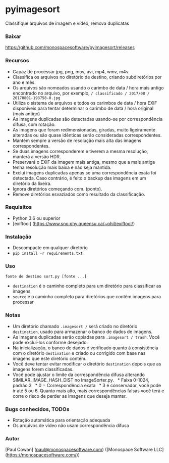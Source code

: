 # pyimagesort
Classifique arquivos de imagem e vídeo, remova duplicatas

### Baixar

https://github.com/monospacesoftware/pyimagesort/releases

### Recursos

* Capaz de processar jpg, png, mov, avi, mp4, wmv, m4v.
* Classifica os arquivos no diretório de destino, criando subdiretórios por ano e mês.
* Os arquivos são nomeados usando o carimbo de data / hora mais antigo encontrado no arquivo, por exemplo, `/ classificado / 2017/08 / 20170801-193758-0.jpg`
* Utiliza o sistema de arquivos e todos os carimbos de data / hora EXIF ​​disponíveis para tentar determinar o carimbo de data / hora original (mais antigo)
* As imagens duplicadas são detectadas usando-se por correspondência difusa, com rotação.
* As imagens que foram redimensionadas, giradas, muito ligeiramente alteradas ou são quase idênticas serão consideradas correspondentes.
* Mantém sempre a versão de resolução mais alta das imagens correspondentes.
* Se duas imagens corresponderem e tiverem a mesma resolução, manterá a versão HDR.
* Preservará o EXIF ​​da imagem mais antiga, mesmo que a mais antiga tenha resolução mais baixa e não seja mantida.
* Exclui imagens duplicadas apenas se uma correspondência exata foi detectada. Caso contrário, é feito o backup das imagens em um diretório da lixeira.
* Ignora diretórios começando com. (ponto).
* Remove diretórios esvaziados como resultado da classificação.

### Requisitos

* Python 3.6 ou superior
* [exiftool] (https://www.sno.phy.queensu.ca/~phil/exiftool/)

### Instalação

* Descompacte em qualquer diretório
* `pip install -r requirements.txt`

### Uso

`fonte de destino sort.py [fonte ...]`

* `destination` é o caminho completo para um diretório para classificar as imagens
* `source` é o caminho completo para diretórios que contêm imagens para processar

### Notas

* Um diretório chamado `.imagesort /` será criado no diretório `destination`, usado para armazenar o banco de dados de imagens.
* As imagens duplicadas serão copiadas para `.imagesort / trash`. Você pode excluí-los conforme desejado.
* Na inicialização, o banco de dados é verificado quanto à consistência com o diretório `destination` e criado ou corrigido com base nas imagens que este diretório contém.
* Você deve tentar evitar modificar o diretório `destination` depois que as imagens forem classificadas.
* Você pode ajustar o limite da correspondência difusa alterando SIMILAR_IMAGE_HASH_DIST no ImageSorter.py.
  * Faixa 0-1024, padrão 3
  * 0 = Correspondência exata
  * 3 é conservador, você pode ir até 5 ou 6. Quanto mais alto, mais correspondências falsas você terá e corre o risco de perder as imagens que deseja manter.
  

### Bugs conhecidos, TODOs

* Rotação automática para orientação adequada
* Os arquivos de vídeo não usam correspondência difusa

### Autor

[Paul Cowan] (paul@monospacesoftware.com) ([Monospace Software LLC] (https://monospacesoftware.com/))
